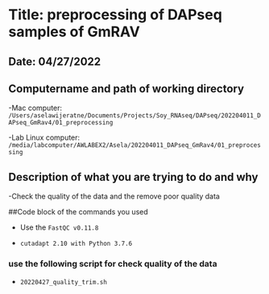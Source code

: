 # Title: preprocessing of DAPseq samples of GmRAV 

## Date: 04/27/2022

## Computername and path of working directory

-Mac computer: ```/Users/aselawijeratne/Documents/Projects/Soy_RNAseq/DAPseq/202204011_DAPseq_GmRav4/01_preprocessing```

-Lab Linux computer: ```/media/labcomputer/AWLABEX2/Asela/202204011_DAPseq_GmRav4/01_preprocessing```

## Description of what you are trying to do and why

-Check the quality of the data and the remove poor quality data

##Code block of the commands you used

- Use the ```FastQC v0.11.8```

- ```cutadapt 2.10 with Python 3.7.6```

### use the following script for check quality of the data

- ```20220427_quality_trim.sh```




